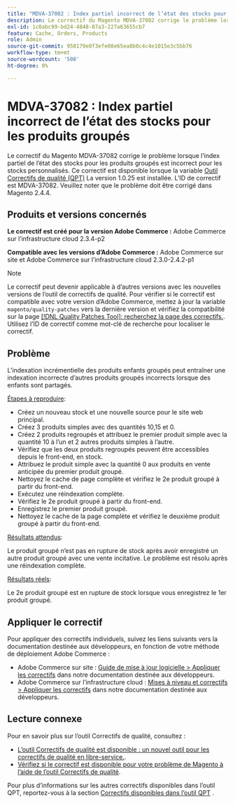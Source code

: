 ```yaml
---
title: "MDVA-37082 : Index partiel incorrect de l’état des stocks pour les produits groupés"
description: Le correctif du Magento MDVA-37082 corrige le problème lorsque l’index partiel de l’état des stocks pour les produits groupés est incorrect pour les stocks personnalisés. Ce correctif est disponible lorsque l’[outil de correctifs de qualité (QPT)](https://devdocs.magento.com/guides/v2.4/comp-mgr/patching.html#mqp) 1.0.25 est installé. L’ID de correctif est MDVA-37082. Veuillez noter que le problème doit être corrigé dans Magento 2.4.4.
exl-id: 1c0abc99-bd24-4848-87a3-227a63655cb7
feature: Cache, Orders, Products
role: Admin
source-git-commit: 958179e0f3efe08e65ea8b0c4c4e1015e3c5bb76
workflow-type: tm+mt
source-wordcount: '508'
ht-degree: 0%

---
```


# MDVA-37082 : Index partiel incorrect de l’état des stocks pour les produits groupés

Le correctif du Magento MDVA-37082 corrige le problème lorsque l’index partiel de l’état des stocks pour les produits groupés est incorrect pour les stocks personnalisés. Ce correctif est disponible lorsque la variable [Outil Correctifs de qualité (QPT)](https://devdocs.magento.com/guides/v2.4/comp-mgr/patching.html#mqp) La version 1.0.25 est installée. L’ID de correctif est MDVA-37082. Veuillez noter que le problème doit être corrigé dans Magento 2.4.4.


## Produits et versions concernés

**Le correctif est créé pour la version Adobe Commerce :**
Adobe Commerce sur l’infrastructure cloud 2.3.4-p2

**Compatible avec les versions d’Adobe Commerce :**
Adobe Commerce sur site et Adobe Commerce sur l’infrastructure cloud 2.3.0-2.4.2-p1
>[!NOTE]
>
>Le correctif peut devenir applicable à d’autres versions avec les nouvelles versions de l’outil de correctifs de qualité. Pour vérifier si le correctif est compatible avec votre version d’Adobe Commerce, mettez à jour la variable `magento/quality-patches` vers la dernière version et vérifiez la compatibilité sur la page [[!DNL Quality Patches Tool]: recherchez la page des correctifs.](https://devdocs.magento.com/quality-patches/tool.html#patch-grid). Utilisez l’ID de correctif comme mot-clé de recherche pour localiser le correctif.

## Problème

L’indexation incrémentielle des produits enfants groupés peut entraîner une indexation incorrecte d’autres produits groupés incorrects lorsque des enfants sont partagés.

<u>Étapes à reproduire</u>:

* Créez un nouveau stock et une nouvelle source pour le site web principal.
* Créez 3 produits simples avec des quantités 10,15 et 0.
* Créez 2 produits regroupés et attribuez le premier produit simple avec la quantité 10 à l’un et 2 autres produits simples à l’autre.
* Vérifiez que les deux produits regroupés peuvent être accessibles depuis le front-end, en stock.
* Attribuez le produit simple avec la quantité 0 aux produits en vente anticipée du premier produit groupé.
* Nettoyez le cache de page complète et vérifiez le 2e produit groupé à partir du front-end.
* Exécutez une réindexation complète.
* Vérifiez le 2e produit groupé à partir du front-end.
* Enregistrez le premier produit groupé.
* Nettoyez le cache de la page complète et vérifiez le deuxième produit groupé à partir du front-end.

<u>Résultats attendus</u>:

Le produit groupé n’est pas en rupture de stock après avoir enregistré un autre produit groupé avec une vente incitative. Le problème est résolu après une réindexation complète.

<u>Résultats réels</u>:

Le 2e produit groupé est en rupture de stock lorsque vous enregistrez le 1er produit groupé.

## Appliquer le correctif

Pour appliquer des correctifs individuels, suivez les liens suivants vers la documentation destinée aux développeurs, en fonction de votre méthode de déploiement Adobe Commerce :

* Adobe Commerce sur site : [Guide de mise à jour logicielle > Appliquer les correctifs](https://devdocs.magento.com/guides/v2.4/comp-mgr/patching/mqp.html) dans notre documentation destinée aux développeurs.
* Adobe Commerce sur l’infrastructure cloud : [Mises à niveau et correctifs > Appliquer les correctifs](https://devdocs.magento.com/cloud/project/project-patch.html) dans notre documentation destinée aux développeurs.

## Lecture connexe

Pour en savoir plus sur l’outil Correctifs de qualité, consultez :

* [L’outil Correctifs de qualité est disponible : un nouvel outil pour les correctifs de qualité en libre-service.](/help/announcements/adobe-commerce-announcements/magento-quality-patches-released-new-tool-to-self-serve-quality-patches.md).
* [Vérifiez si le correctif est disponible pour votre problème de Magento à l’aide de l’outil Correctifs de qualité](/help/support-tools/patches-available-in-qpt-tool/check-patch-for-magento-issue-with-magento-quality-patches.md).

Pour plus d’informations sur les autres correctifs disponibles dans l’outil QPT, reportez-vous à la section [Correctifs disponibles dans l’outil QPT](https://support.magento.com/hc/en-us/sections/360010506631-Patches-available-in-QPT-tool-) .

